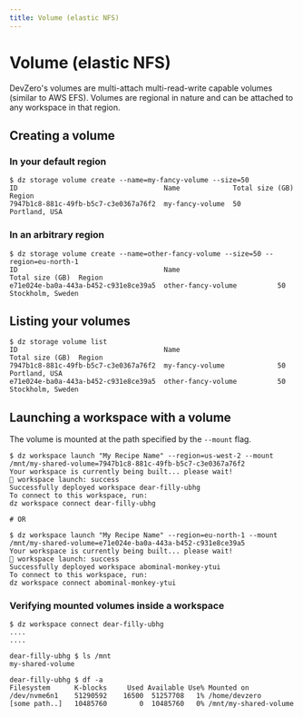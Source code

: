 ```yaml
---
title: Volume (elastic NFS)
---
```

# Volume (elastic NFS)

DevZero's volumes are multi-attach multi-read-write capable volumes (similar to AWS EFS).
Volumes are regional in nature and can be attached to any workspace in that region.

## Creating a volume

### In your default region

```
$ dz storage volume create --name=my-fancy-volume --size=50
ID                                    Name             Total size (GB)  Region
7947b1c8-881c-49fb-b5c7-c3e0367a76f2  my-fancy-volume  50               Portland, USA
```

### In an arbitrary region

```
$ dz storage volume create --name=other-fancy-volume --size=50 --region=eu-north-1
ID                                    Name                        Total size (GB)  Region
e71e024e-ba0a-443a-b452-c931e8ce39a5  other-fancy-volume          50               Stockholm, Sweden
```

## Listing your volumes

```
$ dz storage volume list
ID                                    Name                        Total size (GB)  Region
7947b1c8-881c-49fb-b5c7-c3e0367a76f2  my-fancy-volume             50               Portland, USA
e71e024e-ba0a-443a-b452-c931e8ce39a5  other-fancy-volume          50               Stockholm, Sweden
```

## Launching a workspace with a volume

The volume is mounted at the path specified by the `--mount` flag.

```
$ dz workspace launch "My Recipe Name" --region=us-west-2 --mount /mnt/my-shared-volume=7947b1c8-881c-49fb-b5c7-c3e0367a76f2
Your workspace is currently being built... please wait!
🚀 workspace launch: success
Successfully deployed workspace dear-filly-ubhg
To connect to this workspace, run:
dz workspace connect dear-filly-ubhg

# OR

$ dz workspace launch "My Recipe Name" --region=eu-north-1 --mount /mnt/my-shared-volume=e71e024e-ba0a-443a-b452-c931e8ce39a5
Your workspace is currently being built... please wait!
🚀 workspace launch: success
Successfully deployed workspace abominal-monkey-ytui
To connect to this workspace, run:
dz workspace connect abominal-monkey-ytui
```

### Verifying mounted volumes inside a workspace

```
$ dz workspace connect dear-filly-ubhg
....
....

dear-filly-ubhg $ ls /mnt
my-shared-volume

dear-filly-ubhg $ df -a
Filesystem      K-blocks     Used Available Use% Mounted on
/dev/nvme6n1    51290592    16500  51257708   1% /home/devzero
[some path..]   10485760        0  10485760   0% /mnt/my-shared-volume
```
